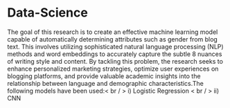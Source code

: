 # Data-Science
The goal of this research is to create an effective machine learning model capable of
automatically determining attributes such as gender from blog text. This involves utilizing sophisticated natural language
processing (NLP) methods and word embeddings to accurately capture the subtle
8
nuances of writing style and content. By tackling this problem, the research seeks to
enhance personalized marketing strategies, optimize user experiences on blogging
platforms, and provide valuable academic insights into the relationship between
language and demographic characteristics.The following models have been used:< br / >
i) Logistic Regression < br / >
ii) CNN
